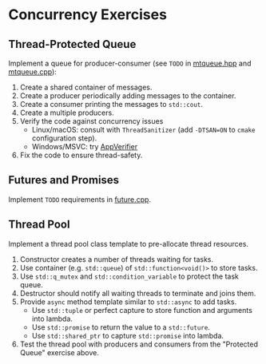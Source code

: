# Concurrency Exercises

## Thread-Protected Queue

Implement a queue for producer-consumer (see `TODO` in [mtqueue.hpp](include/mtqueue.hpp) and [mtqueue.cpp](src/mtqueue.cpp)):

1. Create a shared container of messages.
2. Create a producer periodically adding messages to the container.
3. Create a consumer printing the messages to `std::cout`.
4. Create a multiple producers.
5. Verify the code against concurrency issues
   - Linux/macOS: consult with `ThreadSanitizer` (add `-DTSAN=ON` to `cmake` configuration step).
   - Windows/MSVC: try [AppVerifier](https://learn.microsoft.com/en-us/windows-hardware/drivers/devtest/application-verifier)
6. Fix the code to ensure thread-safety.

## Futures and Promises

Implement `TODO` requirements in [future.cpp](src/futures.cpp).

## Thread Pool

Implement a thread pool class template to pre-allocate thread resources.

1. Constructor creates a number of threads waiting for tasks.
2. Use container (e.g. `std::queue`) of `std::function<void()>` to store tasks.
3. Use `std::q_mutex` and `std::condition_variable` to protect the task queue.
4. Destructor should notify all waiting threads to terminate and joins them.
5. Provide `async` method template similar to `std::async` to add tasks.
   - Use `std::tuple` or perfect capture to store function and arguments into lambda.
   - Use `std::promise` to return the value to a `std::future`.
   - Use `std::shared_ptr` to capture `std::promise` into lambda.
6. Test the thread pool with producers and consumers from the "Protected Queue" exercise above.

